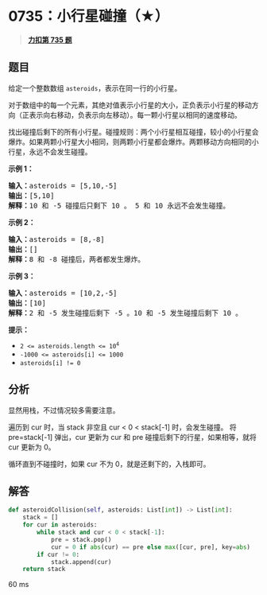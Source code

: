 # 0735：小行星碰撞（★）


> <u>**[力扣第 735 题](https://leetcode.cn/problems/asteroid-collision/)**</u>

## 题目

<p>给定一个整数数组 <code>asteroids</code>，表示在同一行的小行星。</p>

<p>对于数组中的每一个元素，其绝对值表示小行星的大小，正负表示小行星的移动方向（正表示向右移动，负表示向左移动）。每一颗小行星以相同的速度移动。</p>

<p>找出碰撞后剩下的所有小行星。碰撞规则：两个小行星相互碰撞，较小的小行星会爆炸。如果两颗小行星大小相同，则两颗小行星都会爆炸。两颗移动方向相同的小行星，永远不会发生碰撞。</p>



<p><strong>示例 1：</strong></p>

<pre>
<strong>输入：</strong>asteroids = [5,10,-5]
<strong>输出：</strong>[5,10]
<b>解释：</b>10 和 -5 碰撞后只剩下 10 。 5 和 10 永远不会发生碰撞。</pre>

<p><strong>示例 2：</strong></p>

<pre>
<strong>输入：</strong>asteroids = [8,-8]
<strong>输出：</strong>[]
<b>解释：</b>8 和 -8 碰撞后，两者都发生爆炸。</pre>

<p><strong>示例 3：</strong></p>

<pre>
<strong>输入：</strong>asteroids = [10,2,-5]
<strong>输出：</strong>[10]
<b>解释：</b>2 和 -5 发生碰撞后剩下 -5 。10 和 -5 发生碰撞后剩下 10 。</pre>



<p><strong>提示：</strong></p>

<ul>
<li><code>2 &lt;= asteroids.length &lt;= 10<sup>4</sup></code></li>
<li><code>-1000 &lt;= asteroids[i] &lt;= 1000</code></li>
<li><code>asteroids[i] != 0</code></li>
</ul>


## 分析

显然用栈，不过情况较多需要注意。

遍历到 cur 时，当 stack 非空且 cur < 0 < stack[-1] 时，会发生碰撞。
将 pre=stack[-1] 弹出，cur 更新为 cur 和 pre 碰撞后剩下的行星，如果相等，就将 cur 更新为 0。

循环直到不碰撞时，如果 cur 不为 0，就是还剩下的，入栈即可。

## 解答

```python
def asteroidCollision(self, asteroids: List[int]) -> List[int]:
	stack = []
	for cur in asteroids:
		while stack and cur < 0 < stack[-1]:
			pre = stack.pop()
			cur = 0 if abs(cur) == pre else max([cur, pre], key=abs)
		if cur != 0:
			stack.append(cur)
	return stack
```

60 ms

